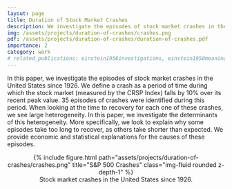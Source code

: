 ```yaml
---
layout: page
title: Duration of Stock Market Crashes
description: We investigate the episodes of stock market crashes in the United States since 1926.
img: /assets/projects/duration-of-crashes/crashes.png
pdf: /assets/projects/duration-of-crashes/duration-of-crashes.pdf
importance: 2
category: work
# related_publications: einstein1956investigations, einstein1950meaning
---
```


In this paper, we investigate the episodes of stock market crashes in the United
States since 1926. We define a crash as a period of time during which the stock
market (measured by the CRSP Index) falls by 10% over its recent peak value. 35
episodes of crashes were identified during this period. When looking at the time
to recovery for each one of these crashes, we see large heterogeneity. In this
paper, we investigate the determinants of this heterogeneity. More specifically,
we look to explain why some episodes take too long to recover, as others take
shorter than expected. We provide economic and statistical explanations for the
causes of these episodes.

<div style="text-align: center;">
    {% include figure.html path="assets/projects/duration-of-crashes/crashes.png" title="S&P 500 Crashes" class="img-fluid rounded z-depth-1" %}
    <div class="caption">
        Stock market crashes in the United States since 1926.
    </div>
</div>
